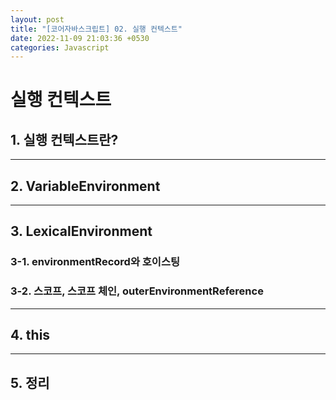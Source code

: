 ```yaml
---
layout: post
title: "[코어자바스크립트] 02. 실행 컨텍스트"
date: 2022-11-09 21:03:36 +0530
categories: Javascript
---
```


# 실행 컨텍스트

## 1. 실행 컨텍스트란?

---

## 2. VariableEnvironment

---

## 3. LexicalEnvironment

### 3-1. environmentRecord와 호이스팅

### 3-2. 스코프, 스코프 체인, outerEnvironmentReference

---

## 4. this

---

## 5. 정리
